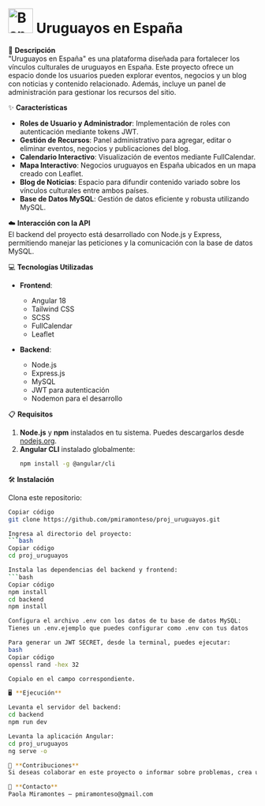# <img src="https://upload.wikimedia.org/wikipedia/commons/f/fe/Flag_of_Uruguay.svg" alt="Bandera de Uruguay" width="50"> Uruguayos en España

📄 **Descripción**  
"Uruguayos en España" es una plataforma diseñada para fortalecer los vínculos culturales de uruguayos en España. Este proyecto ofrece un espacio donde los usuarios pueden explorar eventos, negocios y un blog con noticias y contenido relacionado. Además, incluye un panel de administración para gestionar los recursos del sitio.

✨ **Características**  
- **Roles de Usuario y Administrador**: Implementación de roles con autenticación mediante tokens JWT.  
- **Gestión de Recursos**: Panel administrativo para agregar, editar o eliminar eventos, negocios y publicaciones del blog.  
- **Calendario Interactivo**: Visualización de eventos mediante FullCalendar.  
- **Mapa Interactivo**: Negocios uruguayos en España ubicados en un mapa creado con Leaflet.  
- **Blog de Noticias**: Espacio para difundir contenido variado sobre los vínculos culturales entre ambos países.  
- **Base de Datos MySQL**: Gestión de datos eficiente y robusta utilizando MySQL.  

☁️ **Interacción con la API**  
El backend del proyecto está desarrollado con Node.js y Express, permitiendo manejar las peticiones y la comunicación con la base de datos MySQL. 

💻 **Tecnologías Utilizadas**  
- **Frontend**:  
  - Angular 18  
  - Tailwind CSS  
  - SCSS  
  - FullCalendar  
  - Leaflet  

- **Backend**:  
  - Node.js  
  - Express.js  
  - MySQL  
  - JWT para autenticación  
  - Nodemon para el desarrollo  

📋 **Requisitos**  
1. **Node.js** y **npm** instalados en tu sistema. Puedes descargarlos desde [nodejs.org](https://nodejs.org/).  
2. **Angular CLI** instalado globalmente:  
   ```bash
   npm install -g @angular/cli

🛠️ **Instalación**

Clona este repositorio:
```bash
Copiar código
git clone https://github.com/pmiramonteso/proj_uruguayos.git

Ingresa al directorio del proyecto:
```bash
Copiar código
cd proj_uruguayos

Instala las dependencias del backend y frontend:
```bash
Copiar código
npm install
cd backend
npm install

Configura el archivo .env con los datos de tu base de datos MySQL:
Tienes un .env.ejemplo que puedes configurar como .env con tus datos

Para generar un JWT SECRET, desde la terminal, puedes ejecutar:
bash
Copiar código
openssl rand -hex 32

Copialo en el campo correspondiente.

🖥️ **Ejecución**

Levanta el servidor del backend:
cd backend
npm run dev

Levanta la aplicación Angular:
cd proj_uruguayos
ng serve -o

🤝 **Contribuciones**
Si deseas colaborar en este proyecto o informar sobre problemas, crea un "issue" o envía un "pull request".

📧 **Contacto**
Paola Miramontes – pmiramonteso@gmail.com
